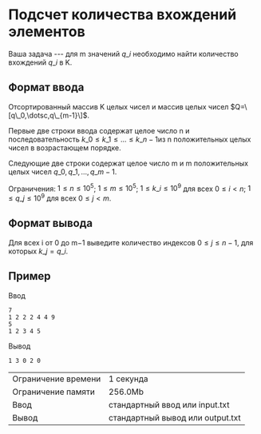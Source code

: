 # Подсчет количества вхождений элементов

Ваша задача --- для m значений $q\_i$​ необходимо найти количество вхождений $q\_i$​ в K.

## Формат ввода

Отсортированный массив K целых чисел и массив целых чисел $Q=\[q\_0,\dotsc,q\_{m-1}\]$.

Первые две строки ввода содержат целое число n и последовательность $k\_0 \le k\_1 \le \dotsc \le k\_{n-1}$​ из n положительных целых чисел в возрастающем порядке.

Следующие две строки содержат целое число m и m положительных целых чисел $q\_0, q\_1, \dotsc, q\_{m-1}$​.

Ограничения: $1 \le n \le 10^5$; $1 \le m \le 10^5$; $1 \le k\_i \le 10^9$ для всех $0 \le i \lt n$; $1 \le q\_j \le 10^9$ для всех $0 \le j \lt m$.

## Формат вывода

Для всех i от 0 до m−1 выведите количество индексов $0 \le j \le n-1$, для которых $k\_j=q\_i$​.

## Пример

Ввод

    7
    1 2 2 2 4 4 9
    5
    1 2 3 4 5
    

Вывод

    1 3 0 2 0
    

<table>
 <tr class="time-limit">
    <td class="property-title">Ограничение времени</td>
    <td>1&nbsp;секунда</td>
 </tr>
 <tr class="memory-limit">
    <td class="property-title">Ограничение памяти</td>
    <td>256.0Mb</td>
 </tr>
 <tr class="input-file">
    <td class="property-title">Ввод</td>
    <td colspan="1">стандартный ввод или input.txt</td>
 </tr>
 <tr class="output-file">
    <td class="property-title">Вывод</td>
    <td colspan="1">стандартный вывод или output.txt</td>
 </tr>
</table>
